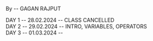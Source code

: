 By -- GAGAN RAJPUT

DAY 1 -- 28.02.2024 -- CLASS CANCELLED                                               
                                                                                    DAY 2 -- 29.02.2024 -- INTRO, VARIABLES, OPERATORS                                    
                                                                                    DAY 3 -- 01.03.2024 -- 
